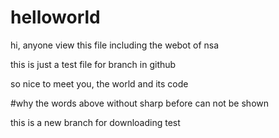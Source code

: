 # helloworld

hi, anyone view this file including the webot of nsa

this is just a test file for branch in github

so nice to meet you, the world and its code

#why the words above without sharp before can not be shown

this is a new branch for downloading test
